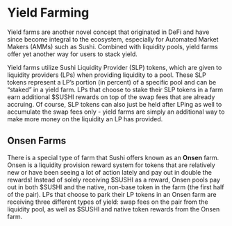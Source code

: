 # Yield Farming

Yield farms are another novel concept that originated in DeFi and have since become integral to the ecosystem, especially for Automated Market Makers (AMMs) such as Sushi. Combined with liquidity pools, yield farms offer yet another way for users to stack yield.

Yield farms utilize Sushi Liquidity Provider (SLP) tokens, which are given to liquidity providers (LPs) when providing liquidity to a pool. These SLP tokens represent a LP’s portion (in percent) of a specific pool and can be “staked” in a yield farm. LPs that choose to stake their SLP tokens in a farm earn additional $SUSHI rewards on top of the swap fees that are already accruing. Of course, SLP tokens can also just be held after LPing as well to accumulate the swap fees only - yield farms are simply an additional way to make more money on the liquidity an LP has provided.

## Onsen Farms

There is a special type of farm that Sushi offers known as an **Onsen** farm. Onsen is a liquidity provision reward system for tokens that are relatively new or have been seeing a lot of action lately and pay out in double the rewards! Instead of solely receiving $SUSHI as a reward, Onsen pools pay out in both $SUSHI and the native, non-base token in the farm (the first half of the pair). LPs that choose to park their LP tokens in an Onsen farm are receiving three different types of yield: swap fees on the pair from the liquidity pool, as well as $SUSHI and native token rewards from the Onsen farm.

